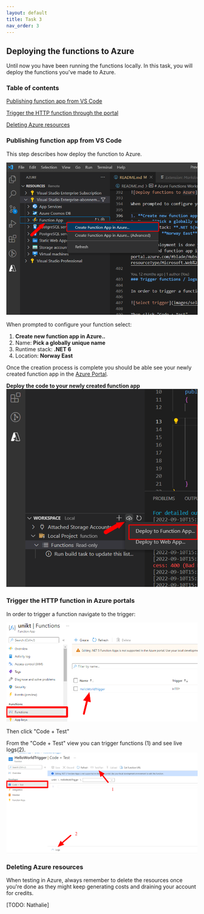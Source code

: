 ```yaml
---
layout: default
title: Task 3
nav_order: 3
---
```


## Deploying the functions to Azure

Until now you have been running the functions locally. In this task, you will deploy the functions you've made to Azure.

### Table of contents

[Publishing function app from VS Code](#publishing-function-app-from-vs-code)

[Trigger the HTTP function through the portal](#trigger-the-http-function-in-azure-portals)

[Deleting Azure resources](#deleting-azure-resources)

### Publishing function app from VS Code

This step describes how deploy the function to Azure.

![Create Azure function app in Azure](images/create-azure-function.png)

When prompted to configure your function select:

1. **Create new function app in Azure..**
2. Name: **Pick a globally unique name**
3. Runtime stack: **.NET 6**
4. Location: **Norway East**

Once the creation process is complete you should be able see your newly created function app in the [Azure Portal](https://portal.azure.com/#blade/HubsExtension/BrowseResource/resourceType/Microsoft.Web%2Fsites/kind/functionapp).

**Deploy the code to your newly created function app**
![Deploy project to Azure Funciton App](images/deploy.png)

### Trigger the HTTP function in Azure portals

In order to trigger a function navigate to the trigger:

![Select trigger](images/select_trigger.png)

Then click "Code + Test"

From the "Code + Test" view you can trigger functions (1) and see live logs(2).
![Function trigger & logs](images/trigger_logs_azure.png)

### Deleting Azure resources

When testing in Azure, always remember to delete the resources once you're done as they might keep generating costs and draining your account for credits.

[TODO: Nathalie]
